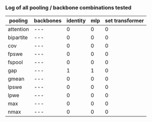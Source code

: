 ### Log of all pooling / backbone combinations tested

|pooling | backbones | identity| mlp | set transformer|
|--------|-----------|---------|-----|----------------|
| attention | --- | 0 | 0 | 0 |
| bipartite | --- | 0 | 0 | 0 |
| cov | --- | 0 | 0 | 0 |
| fpswe | --- | 0 | 0 | 0 |
| fspool | --- | 0 | 0 | 0 |
| gap | --- | 1 | 1 | 0 |
| gmean | --- | 0 | 0 | 0 |
| lpswe | --- | 0 | 0 | 0 |
| lpwe | --- | 0 | 0 | 0 |
| max | --- | 0 | 0 | 0 |
| nmax | --- | 0 | 0 | 0 |


